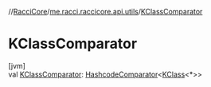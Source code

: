 //[RacciCore](../../index.md)/[me.racci.raccicore.api.utils](index.md)/[KClassComparator](-k-class-comparator.md)

# KClassComparator

[jvm]\
val [KClassComparator](-k-class-comparator.md): [HashcodeComparator](-hashcode-comparator/index.md)&lt;[KClass](https://kotlinlang.org/api/latest/jvm/stdlib/kotlin.reflect/-k-class/index.html)&lt;*&gt;&gt;
